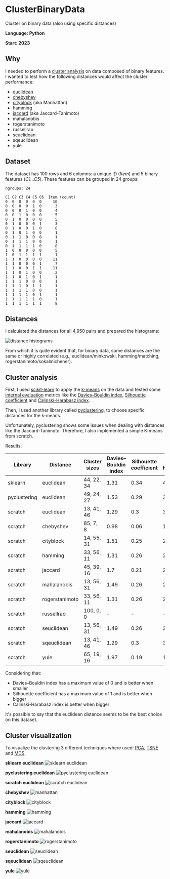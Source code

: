 # ClusterBinaryData
Cluster on binary data (also using specific distances)

**Language: Python**

**Start: 2023**

## Why
I needed to perform a [cluster analysis](https://en.wikipedia.org/wiki/Cluster_analysis) on data composed of binary features. I wanted to test how the following distances would affect the cluster performance:

- [euclidean](https://en.wikipedia.org/wiki/Euclidean_distance)
- [chebyshev](https://en.wikipedia.org/wiki/Chebyshev_distance)
- [cityblock](https://en.wikipedia.org/wiki/Taxicab_geometry) (aka Manhattan)
- hamming
- [jaccard](https://en.wikipedia.org/wiki/Jaccard_index#Tanimoto_similarity_and_distance) (aka Jaccard-Tanimoto)
- mahalanobis
- rogerstanimoto
- russellrao
- seuclidean
- sqeuclidean
- yule

## Dataset
The dataset has 100 rows and 6 columns: a unique ID (_Item_) and 5 binary features (_C1...C5_). These features can be grouped in 24 groups:

```
ngroups: 24
                   
C1 C2 C3 C4 C5 C6  Item (count)
0  0  0  0  0  0     10
0  0  0  0  1  0      3
0  0  0  1  0  0      4
0  0  1  0  0  0      5
0  1  0  0  0  0      5
0  1  0  0  0  1      3
0  1  0  0  1  0      8
0  1  0  1  0  0      1
0  1  1  0  0  0      1
0  1  1  1  0  0      1
0  1  1  1  1  0      8
1  0  0  0  0  0      5
1  0  1  1  1  1      1
1  1  0  0  0  0     11
1  1  0  0  0  1      7
1  1  0  0  1  1     11
1  1  0  1  0  0      2
1  1  0  1  0  1      1
1  1  1  0  0  0      1
1  1  1  0  1  1      1
1  1  1  1  0  0      1
1  1  1  1  0  1      1
1  1  1  1  1  0      1
1  1  1  1  1  1      8
```

## Distances
I calculated the distances for all 4,950 pairs and prepared the histograms:

![distance histograms](/images/distance_histos.png)

From which it is quite evident that, for binary data, some distances are the same or highly correlated (e.g., euclidean/minkowski, hamming/matching, rogerstanimoto/sokalmichener).

## Cluster analysis
First, I used [scikit-learn](https://scikit-learn.org/) to apply the [k-means](https://en.wikipedia.org/wiki/K-means_clustering) on the data and tested some [internal evaluation](https://en.wikipedia.org/wiki/Cluster_analysis#Internal_evaluation) metrics like the [Davies–Bouldin index](https://en.wikipedia.org/wiki/Davies%E2%80%93Bouldin_index), [Silhouette coefficient](https://en.wikipedia.org/wiki/Silhouette_(clustering)) and [Calinski-Harabasz index](https://fr.wikipedia.org/wiki/Indice_de_Calinski-Harabasz).

Then, I used another library called [pyclustering](https://pyclustering.github.io/), to choose specific distances for the k-means.

Unfortunately, pyclustering shows some issues when dealing with distances like the Jaccard-Tanimoto. Therefore, I also implemented a simple K-means from scratch.

Results:

 Library      | Distance       | Cluster sizes  |Davies–Bouldin index | Silhouette coefficient | Calinski Harabasz |
--------------|----------------|----------------|---------------------|------------------------|-------------------|
 sklearn      | euclidean      | 44, 22, 34     | 1.31                | 0.34                   | 42                |
 pyclustering | euclidean      | 49, 24, 27     | 1.53                | 0.29                   | 32                |
 scratch      | euclidean      | 13, 41, 46     | 1.29                | 0.3                    | 35                |
 scratch      | chebyshev      | 85, 7, 8       | 0.98                | 0.06                   | 10                |
 scratch      | cityblock      | 14, 55, 31     | 1.51                | 0.25                   | 27                |
 scratch      | hamming        | 33, 56, 11     | 1.31                | 0.26                   | 28                |
 scratch      | jaccard        | 45, 39, 16     | 1.7                 | 0.21                   | 20                |
 scratch      | mahalanobis    | 13, 56, 31     | 1.49                | 0.26                   | 28                |
 scratch      | rogerstanimoto | 33, 56, 11     | 1.31                | 0.26                   | 28                |
 scratch      | russellrao     | 100, 0, 0      | -                   | -                      | -                 |
 scratch      | seuclidean     | 13, 56, 31     | 1.49                | 0.26                   | 28                |
 scratch      | sqeuclidean    | 13, 41, 46     | 1.29                | 0.3                    | 35                |
 scratch      | yule           | 65, 19, 16     | 1.97                | 0.19                   | 14                |

Considering that:
- Davies–Bouldin index has a maximum value of 0 and is better when smaller
- Silhouette coefficient has a maximum value of 1 and is better when bigger
- Calinski-Harabasz index is better when bigger

it's possible to say that the euclidean distance seems to be the best choice on this dataset.

## Cluster visualization
To visualize the clustering 3 different techniques where used: [PCA](https://en.wikipedia.org/wiki/Principal_component_analysis), [TSNE](https://en.wikipedia.org/wiki/T-distributed_stochastic_neighbor_embedding) and [MDS](https://en.wikipedia.org/wiki/Multidimensional_scaling).

**sklearn euclidean**
![sklearn euclidean](/images/sklearn_euclidean.png)

**pyclustering euclidean**
![pyclustering euclidean](/images/pyclustering_euclidean.png)

**scratch euclidean**
![scratch euclidean](/images/scratch_euclidean.png)

**chebyshev**
![manhattan](/images/scratch_chebyshev.png)

**cityblock**
![cityblock](/images/scratch_cityblock.png)

**hamming**
![hamming](/images/scratch_hamming.png)

**jaccard**
![jaccard](/images/scratch_jaccard.png)

**mahalanobis**
![mahalanobis](/images/scratch_mahalanobis.png)

**rogerstanimoto**
![rogerstanimoto](/images/scratch_rogerstanimoto.png)

**seuclidean**
![seuclidean](/images/scratch_seuclidean.png)

**sqeuclidean**
![sqeuclidean](/images/scratch_sqeuclidean.png)

**yule**
![yule](/images/scratch_yule.png)
